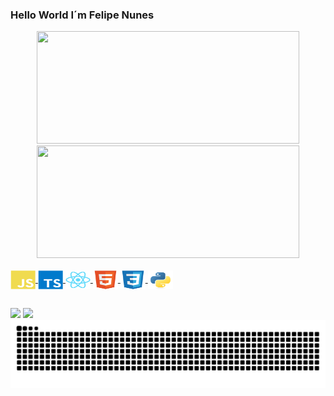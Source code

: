 ### Hello World I´m Felipe Nunes 

<div align="center">
  <a href="https://github.com/felipenunes07">
  <img height="180em" width="420"  src="https://github-readme-stats.vercel.app/api?username=felipenunes07&show_icons=true&theme=tokyonight&include_all_commits=true&count_private=true"/>
  <img height="180em" width="420" src="https://github-readme-stats.vercel.app/api/top-langs/?username=felipenunes07&layout=compact&langs_count=7&theme=tokyonight"/>
</div>
</div>
<div style="display: inline_block"><br>
  <img align="center" alt="Felipe-Js" height="30" width="40" src="https://raw.githubusercontent.com/devicons/devicon/master/icons/javascript/javascript-plain.svg">
  <img align="center" alt="Felipe-Ts" height="30" width="40" src="https://raw.githubusercontent.com/devicons/devicon/master/icons/typescript/typescript-plain.svg">
  <img align="center" alt="Felipe-React" height="30" width="40" src="https://raw.githubusercontent.com/devicons/devicon/master/icons/react/react-original.svg">
  <img align="center" alt="Felipe-HTML" height="30" width="40" src="https://raw.githubusercontent.com/devicons/devicon/master/icons/html5/html5-original.svg">
  <img align="center" alt="Felipe-CSS" height="30" width="40" src="https://raw.githubusercontent.com/devicons/devicon/master/icons/css3/css3-original.svg">
  <img align="center" alt="Felipe-Python" height="30" width="40" src="https://raw.githubusercontent.com/devicons/devicon/master/icons/python/python-original.svg">

 ##
 
 <div> 

  <a href="https://instagram.com/felipenunes10197" target="_blank"><img src="https://img.shields.io/badge/-Instagram-%23E4405F?style=for-the-badge&logo=instagram&logoColor=white" target="_blank"></a>
  <a href = "mailto:felipearian10197@gmail.com"><img src="https://img.shields.io/badge/-Gmail-%23333?style=for-the-badge&logo=gmail&logoColor=white" target="_blank"></a> 
   ![Snake animation](https://github.com/felipenunes07/felipenunes07/blob/output/github-contribution-grid-snake.svg)
 
</div>
